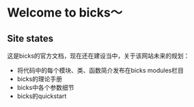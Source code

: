 # Welcome to bicks～

## Site states 

这是bicks的官方文档，现在还在建设当中，关于该网站未来的规划：

* 将代码中的每个模块、类、函数简介发布在bicks modules栏目
* bicks的理论手册
* bicks中各个参数细节
* bicks的quickstart

